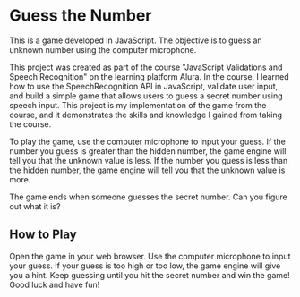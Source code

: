 # Guess the Number
This is a game developed in JavaScript. The objective is to guess an unknown number using the computer microphone.

This project was created as part of the course "JavaScript Validations and Speech Recognition" on the learning platform Alura. In the course, I learned how to use the SpeechRecognition API in JavaScript, validate user input, and build a simple game that allows users to guess a secret number using speech input. This project is my implementation of the game from the course, and it demonstrates the skills and knowledge I gained from taking the course.

To play the game, use the computer microphone to input your guess. If the number you guess is greater than the hidden number, the game engine will tell you that the unknown value is less. If the number you guess is less than the hidden number, the game engine will tell you that the unknown value is more.

The game ends when someone guesses the secret number. Can you figure out what it is?

## How to Play
Open the game in your web browser.
Use the computer microphone to input your guess.
If your guess is too high or too low, the game engine will give you a hint.
Keep guessing until you hit the secret number and win the game!
Good luck and have fun!
